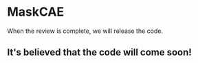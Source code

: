 # MaskCAE
When the review is complete, we will release the code. 

## It's believed that the code will come soon!
